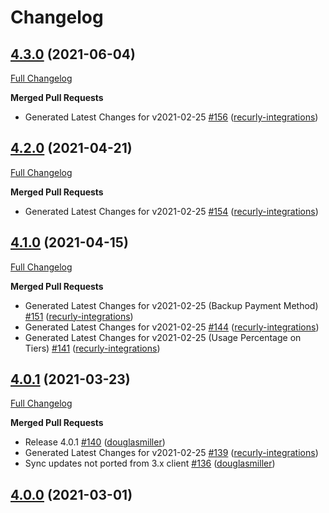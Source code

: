 # Changelog

## [4.3.0](https://github.com/recurly/recurly-client-java/tree/4.3.0) (2021-06-04)

[Full Changelog](https://github.com/recurly/recurly-client-java/compare/4.2.0...4.3.0)


**Merged Pull Requests**

- Generated Latest Changes for v2021-02-25 [#156](https://github.com/recurly/recurly-client-java/pull/156) ([recurly-integrations](https://github.com/recurly-integrations))



## [4.2.0](https://github.com/recurly/recurly-client-java/tree/4.2.0) (2021-04-21)

[Full Changelog](https://github.com/recurly/recurly-client-java/compare/4.1.0...4.2.0)


**Merged Pull Requests**

- Generated Latest Changes for v2021-02-25 [#154](https://github.com/recurly/recurly-client-java/pull/154) ([recurly-integrations](https://github.com/recurly-integrations))



## [4.1.0](https://github.com/recurly/recurly-client-java/tree/4.1.0) (2021-04-15)

[Full Changelog](https://github.com/recurly/recurly-client-java/compare/4.0.1...4.1.0)


**Merged Pull Requests**

- Generated Latest Changes for v2021-02-25 (Backup Payment Method) [#151](https://github.com/recurly/recurly-client-java/pull/151) ([recurly-integrations](https://github.com/recurly-integrations))
- Generated Latest Changes for v2021-02-25 [#144](https://github.com/recurly/recurly-client-java/pull/144) ([recurly-integrations](https://github.com/recurly-integrations))
- Generated Latest Changes for v2021-02-25 (Usage Percentage on Tiers) [#141](https://github.com/recurly/recurly-client-java/pull/141) ([recurly-integrations](https://github.com/recurly-integrations))



## [4.0.1](https://github.com/recurly/recurly-client-java/tree/4.0.1) (2021-03-23)

[Full Changelog](https://github.com/recurly/recurly-client-java/compare/4.0.0...4.0.1)


**Merged Pull Requests**

- Release 4.0.1 [#140](https://github.com/recurly/recurly-client-java/pull/140) ([douglasmiller](https://github.com/douglasmiller))
- Generated Latest Changes for v2021-02-25 [#139](https://github.com/recurly/recurly-client-java/pull/139) ([recurly-integrations](https://github.com/recurly-integrations))
- Sync updates not ported from 3.x client [#136](https://github.com/recurly/recurly-client-java/pull/136) ([douglasmiller](https://github.com/douglasmiller))



## [4.0.0](https://github.com/recurly/recurly-client-java/tree/4.0.0) (2021-03-01)





